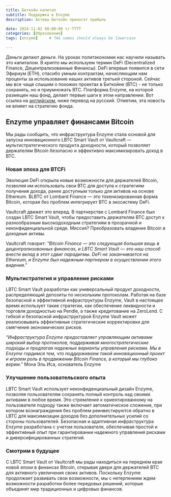 ```yaml
---
title: Биткойн капитал
subtitle: Поддержка в Enzyme
description: Активы Биткойн приносят прибыль 

date: 2024-11-02 00:00:00 +/-TTTT
categories: [Образование]
tags: [enzyme]     # TAG names should always be lowercase

---
```


Деньги делают деньги. На уроках политэкономии нас научили называть это капиталом.
В крипто мы используем термин DeFi (Decentralized Finance, Децентрализованные Финансы). DeFi впервые появился в сети Эфириум (ETH), спасибо умным контрактам, начисляющим нам проценты за использование наших активов третьей стороной. Сейчас мы все чаще слышим о похожих проектах в Биткойне (BTC) - не только сохранять, но и приумножать BTC. Платформа Enzyme, на которой размещен наш фонд, делает первые шаги в этом направлении. Вот ссылка на [английском](https://medium.com/@enzymefinance/enzyme-powers-bitcoin-finance-7acba908cf25), ниже перевод на русский. Отметим, эта новость не влияет на стратегию фонда.



## **Enzyme управляет финансами Bitcoin**

Мы рады сообщить, что инфраструктура Enzyme стала основой для запуска инновационного LBTC Smart Vault от Vaultcraft — мультистратегического продукта доходности, который позволяет держателям Bitcoin безопасно и эффективно максимизировать доход в BTC.

### **Новая эпоха для BTCFi**

Эволюция DeFi открыла новые возможности для держателей Bitcoin, позволяя им использовать свои BTC для доступа к стратегиям получения дохода, ранее доступным только для активов на основе Ethereum. $LBTC от Lombard Finance — это токенизированная форма Bitcoin, которая без проблем интегрирует BTC в экосистему DeFi.

Vaultcraft движет это вперед. В партнерстве с Lombard Finance был создан LBTC Smart Vault, чтобы предоставить держателям BTC доступ к разнообразным высокодоходным стратегиям в прозрачной и неконфиденциальной среде. Миссия? Преобразовать владение Bitcoin в доходные активы.

Vaultcraft говорит: _“Bitcoin Finance — это следующая большая вещь в децентрализованных финансах, и LBTC Smart Vault — это наш способ внести вклад в этот сдвиг парадигмы. DeFi не заканчивается на Ethereum, и Enzyme был надежным партнером в осуществлении этого видения.”_

### **Мультистратегия и управление рисками**

LBTC Smart Vault разработан как универсальный продукт доходности, распределяющий депозиты по нескольким протоколам. Работая на базе безопасной и эффективной инфраструктуры Enzyme, Vault в настоящее время использует такие стратегии, как обеспечение ликвидности и торговля доходностью на Pendle, а также кредитование на ZeroLend. С гибкой и безопасной инфраструктурой Enzyme Vault может реализовывать эффективные стратегические корректировки для смягчения экономических рисков.

_“Инфраструктура Enzyme предоставляет управляющим активами широкий выбор протоколов, поддерживая многостратегические подходы и предлагая надежные варианты управления рисками. Мы в Enzyme гордимся тем, что поддерживаем такой инновационный проект и играем роль в продвижении Bitcoin Finance, в который мы глубоко верим.”_ Мона Эль Иса, основатель Enzyme

### **Улучшение пользовательского опыта**

LBTC Smart Vault использует неконфиденциальный дизайн Enzyme, позволяя пользователям сохранять полный контроль над своими активами в любое время. Это стремление к ориентированному на пользователя подходу также включает автоматическое сложение, при котором вознаграждения без проблем реинвестируются обратно в LBTC для максимизации доходов без дополнительных усилий со стороны пользователей. Безопасная и адаптивная инфраструктура Enzyme разработана с учетом пользователя, обеспечивая простой и эффективный опыт при гарантировании надежного управления рисками и диверсифицированных стратегий.

### **Смотрим в будущее**

С LBTC Smart Vault от Vaultcraft мы рады находиться на переднем крае новой эпохи в финансах Bitcoin, открывая двери для держателей BTC для активного увеличения своих активов. Поскольку Enzyme продолжает развивать свои возможности, мы с нетерпением ждем возможности разработки более передовых решений, которые объединят мир традиционных и цифровых финансов.



